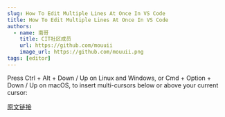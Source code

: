 ```yaml
---
slug: How To Edit Multiple Lines At Once In VS Code
title: How To Edit Multiple Lines At Once In VS Code
authors:
  - name: 南哥
    title: CIT社区成员
    url: https://github.com/mouuii
    image_url: https://github.com/mouuii.png
tags: [editor]
---
```

Press Ctrl + Alt + Down / Up on Linux and Windows, or Cmd + Option + Down / Up on macOS, to insert multi-cursors below or above your current cursor:

[原文链接](https://davidamos.dev/vs-code-multi-cursors/#:~:text=Select%20some%20text%20and%20press%20Ctrl%20%2B%20Shift%20%2B%20L%20on%20Linux,across%20the%20entire%20open%20file.)
